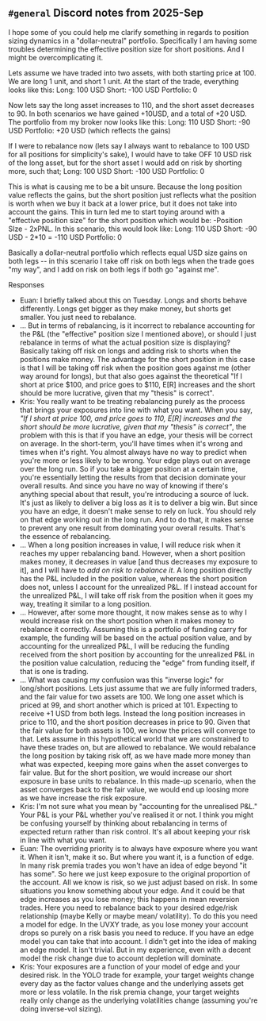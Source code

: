 ## `#general` Discord notes from 2025-Sep

I hope some of you could help me clarify something in regards to position sizing dynamics in a "dollar-neutral" portfolio. Specifically I am having some troubles determining the effective position size for short positions. And I might be overcomplicating it.

Lets assume we have traded into two assets, with both starting price at 100. We are long 1 unit, and short 1 unit.  At the start of the trade, everything looks like this:
Long: 100 USD
Short: -100 USD
Portfolio: 0

Now lets say the long asset increases to 110, and the short asset decreases to 90. In both scenarios we have gained +10USD, and a total of +20 USD. The portfolio from my broker now looks like this:
Long: 110 USD
Short: -90 USD
Portfolio: +20 USD (which reflects the gains)

If I were to rebalance now (lets say I always want to rebalance to 100 USD for all positions for simplicity's sake), I would have to take OFF 10 USD risk of the long asset, but for the short asset I would add on risk by shorting more, such that;
Long: 100 USD
Short: -100 USD
Portfolio: 0

This is what is causing me to be a bit unsure. Because the long position value reflects the gains, but the short position just reflects what the position is worth when we buy it back at a lower price, but it does not take into account the gains. This in turn led me to start toying around with a "effective position size" for the short position which would be: -Position SIze - 2xPNL. In this scenario, this would look like:
Long: 110 USD
Short: -90 USD - 2*10 = -110 USD
Portfolio: 0

Basically a dollar-neutral portfolio which reflects equal USD size gains on both legs -- in this scenario I take off risk on both legs when the trade goes "my way", and I add on risk on both legs if both go "against me".

Responses
- Euan: I briefly talked about this on Tuesday. Longs and shorts behave differently. Longs get bigger as they make money, but shorts get smaller. You just need to rebalance.
- ... But in terms of rebalancing, is it incorrect to rebalance accounting for the P&L (the "effective" position size I mentioned above), or should I just rebalance in terms of what the actual position size is displaying? Basically taking off risk on longs and adding risk to shorts when the positions make money. The advantage for the short position in this case is that I will be taking off risk when the position goes against me (other way around for longs), but that also goes against the theoretical "If I short at price $100, and price goes to $110, E[R] increases and the short should be more lucrative, given that my "thesis" is correct".
- Kris: You really want to be treating rebalancing purely as the process that brings your exposures into line with what you want. When you say, _"If I short at price 100, and price goes to 110, E[R] increases and the short should be more lucrative, given that my "thesis" is correct"_, the problem with this is that if you have an edge, your thesis will be correct on average. In the short-term, you'll have times when it's wrong and times when it's right. You almost always have no way to predict when you're more or less likely to be wrong. Your edge plays out on average over the long run. So if you take a bigger position at a certain time, you're essentially letting the results from that decision dominate your overall results. And since you have no way of knowing if there's anything special about that result, you're introducing a source of luck. It's just as likely to deliver a big loss as it is to deliver a big win. But since you have an edge, it doesn't make sense to rely on luck. You should rely on that edge working out in the long run. And to do that, it makes sense to prevent any one result from dominating your overall results. That's the essence of rebalancing. 
- ... When a long position increases in value, I will reduce risk when it reaches my upper rebalancing band. However, when a short position makes money, it decreases in value [and thus decreases my exposure to it], and I will have to _add on risk to rebalance it_. A long position directly has the P&L included in the position value, whereas the short position does not, unless I account for the unrealized P&L. If I instead account for the unrealized P&L, I will take off risk from the position when it goes my way, treating it similar to a long position.
- ... However, after some more thought, it now makes sense as to why I would increase risk on the short position when it makes money to rebalance it correctly. Assuming this is a portfolio of funding carry for example, the funding will be based on the actual position value, and by accounting for the unrealized P&L, I will be reducing the funding received from the short position by accounting for the unrealized P&L in the position value calculation, reducing the "edge" from funding itself, if that is one is trading.
- ... What was causing my confusion was this "inverse logic" for long/short positions. Lets just assume that we are fully informed traders, and the fair value for two assets are 100. We long one asset which is priced at 99, and short another which is priced at 101. Expecting to receive +1 USD from both legs. Instead the long position increases in price to 110, and the short position decreases in price to 90. Given that the fair value for both assets is 100, we know the prices will converge to that. Lets assume in this hypothetical world that we are constrained to have these trades on, but are allowed to rebalance. We would rebalance the long position by taking risk off, as we have made more money than what was expected, keeping more gains when the asset converges to fair value. But for the short position, we would increase our short exposure in base units to rebalance. In this made-up scenario, when the asset converges back to the fair value, we would end up loosing more as we have increase the risk exposure.
- Kris: I'm not sure what you mean by "accounting for the unrealised P&L." Your P&L is your P&L whether you've realised it or not. I think you might be confusing yourself by thinking about rebalancing in terms of expected return rather than risk control. It's all about keeping your risk in line with what you want.
- Euan: The overriding priority is to always have exposure where you want it. When it isn't, make it so. But where you want it, is a function of edge. In many risk premia trades you won't have an idea of edge beyond "it has some". So here we just keep exposure to the original proportion of the account. All we know is risk, so we just adjust based on risk. In some situations you know something about your edge. And it could be that edge increases as you lose money; this happens in mean reversion trades. Here you need to rebalance back to your desired edge/risk relationship (maybe Kelly or maybe mean/ volatility). To do this you need a model for edge. In the UVXY trade, as you lose money your account drops so purely on a risk basis you need to reduce. If you have an edge model you can take that into account.  I didn't get into the idea of making an edge model. It isn't trivial. But in my experience, even with a decent model the risk change due to account depletion will dominate.
- Kris: Your exposures are a function of your model of edge and your desired risk. In the YOLO trade for example, your target weights change every day as the factor values change and the underlying assets get more or less volatile. In the risk premia change, your target weights really only change as the underlying volatilities change (assuming you're doing inverse-vol sizing).

